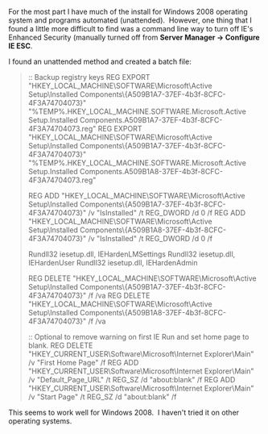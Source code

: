 
For the most part I have much of the install for Windows 2008 operating system and programs automated (unattended).  However, one thing that I found a little more difficult to find was a command line way to turn off IE's Enhanced Security (manually turned off from **Server Manager -> Configure IE ESC**.

I found an unattended method and created a batch file:

> :: Backup registry keys REG EXPORT "HKEY\_LOCAL\_MACHINE\\SOFTWARE\\Microsoft\\Active Setup\\Installed Components\\{A509B1A7-37EF-4b3f-8CFC-4F3A74704073}" "%TEMP%.HKEY\_LOCAL\_MACHINE.SOFTWARE.Microsoft.Active Setup.Installed Components.A509B1A7-37EF-4b3f-8CFC-4F3A74704073.reg" REG EXPORT "HKEY\_LOCAL\_MACHINE\\SOFTWARE\\Microsoft\\Active Setup\\Installed Components\\{A509B1A7-37EF-4b3f-8CFC-4F3A74704073}" "%TEMP%.HKEY\_LOCAL\_MACHINE.SOFTWARE.Microsoft.Active Setup.Installed Components.A509B1A8-37EF-4b3f-8CFC-4F3A74704073.reg"
> 
> REG ADD "HKEY\_LOCAL\_MACHINE\\SOFTWARE\\Microsoft\\Active Setup\\Installed Components\\{A509B1A7-37EF-4b3f-8CFC-4F3A74704073}" /v "IsInstalled" /t REG\_DWORD /d 0 /f REG ADD "HKEY\_LOCAL\_MACHINE\\SOFTWARE\\Microsoft\\Active Setup\\Installed Components\\{A509B1A8-37EF-4b3f-8CFC-4F3A74704073}" /v "IsInstalled" /t REG\_DWORD /d 0 /f
> 
> Rundll32 iesetup.dll, IEHardenLMSettings Rundll32 iesetup.dll, IEHardenUser Rundll32 iesetup.dll, IEHardenAdmin
> 
> REG DELETE "HKEY\_LOCAL\_MACHINE\\SOFTWARE\\Microsoft\\Active Setup\\Installed Components\\{A509B1A7-37EF-4b3f-8CFC-4F3A74704073}" /f /va REG DELETE "HKEY\_LOCAL\_MACHINE\\SOFTWARE\\Microsoft\\Active Setup\\Installed Components\\{A509B1A8-37EF-4b3f-8CFC-4F3A74704073}" /f /va
> 
> :: Optional to remove warning on first IE Run and set home page to blank. REG DELETE "HKEY\_CURRENT\_USER\\Software\\Microsoft\\Internet Explorer\\Main" /v "First Home Page" /f REG ADD "HKEY\_CURRENT\_USER\\Software\\Microsoft\\Internet Explorer\\Main" /v "Default\_Page\_URL" /t REG\_SZ /d "about:blank" /f REG ADD "HKEY\_CURRENT\_USER\\Software\\Microsoft\\Internet Explorer\\Main" /v "Start Page" /t REG\_SZ /d "about:blank" /f

This seems to work well for Windows 2008.  I haven't tried it on other operating systems.
